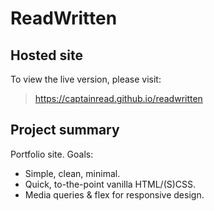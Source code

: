# ReadWritten

## Hosted site

To view the live version, please visit:

> https://captainread.github.io/readwritten

## Project summary

Portfolio site. Goals: 
- Simple, clean, minimal.
- Quick, to-the-point vanilla HTML/(S)CSS.
- Media queries & flex for responsive design.